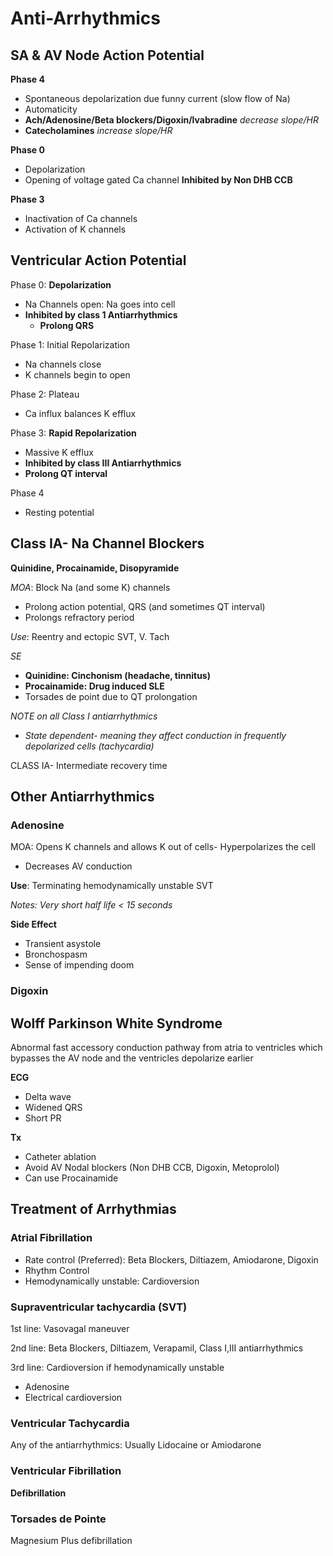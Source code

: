 # Anti-Arrhythmics
<!-- toc -->
## SA & AV Node Action Potential
**Phase 4**
* Spontaneous depolarization due funny current (slow flow of Na)
* Automaticity
* **Ach/Adenosine/Beta blockers/Digoxin/lvabradine** *decrease slope/HR*
* **Catecholamines** *increase slope/HR*

**Phase 0**
* Depolarization
* Opening of voltage gated Ca channel **Inhibited by Non DHB CCB**

**Phase 3**
* Inactivation of Ca channels
* Activation of K channels

## Ventricular Action Potential
Phase 0: **Depolarization**
* Na Channels open: Na goes into cell
* **Inhibited by class 1 Antiarrhythmics**
  * **Prolong QRS**

Phase 1: Initial Repolarization
* Na channels close
* K channels begin to open

Phase 2: Plateau
* Ca influx balances K efflux

Phase 3: **Rapid Repolarization**
* Massive K efflux
* **Inhibited by class III Antiarrhythmics**
* **Prolong QT interval**

Phase 4
* Resting potential

## Class IA- Na Channel Blockers
**Quinidine, Procainamide, Disopyramide**

*MOA*: Block Na (and some K) channels
* Prolong action potential, QRS (and sometimes QT interval)
* Prolongs refractory period

*Use*: Reentry and ectopic SVT, V. Tach

*SE*
* **Quinidine: Cinchonism (headache, tinnitus)**
* **Procainamide: Drug induced SLE**
* Torsades de point due to QT prolongation

*NOTE on all Class I antiarrhythmics*
* *State dependent- meaning they affect conduction in frequently depolarized cells (tachycardia)*

CLASS IA- Intermediate recovery time

## Other Antiarrhythmics
### Adenosine
MOA: Opens K channels and allows K out of cells- Hyperpolarizes the cell
* Decreases AV conduction

**Use**: Terminating hemodynamically unstable SVT

*Notes: Very short half life < 15 seconds*

**Side Effect**
* Transient asystole
* Bronchospasm
* Sense of impending doom

### Digoxin

## Wolff Parkinson White Syndrome
Abnormal fast accessory conduction pathway from atria to ventricles which
bypasses the AV node and the ventricles depolarize earlier

**ECG**
* Delta wave
* Widened QRS
* Short PR

**Tx**
* Catheter ablation
* Avoid AV Nodal blockers (Non DHB CCB, Digoxin, Metoprolol)
* Can use Procainamide

## Treatment of Arrhythmias
### Atrial Fibrillation
* Rate control (Preferred): Beta Blockers, Diltiazem, Amiodarone, Digoxin
* Rhythm Control
* Hemodynamically unstable: Cardioversion

### Supraventricular tachycardia (SVT)

1st line: Vasovagal maneuver

2nd line: Beta Blockers, Diltiazem, Verapamil, Class I,III antiarrhythmics

3rd line: Cardioversion if hemodynamically unstable
* Adenosine
* Electrical cardioversion

### Ventricular Tachycardia
Any of the antiarrhythmics: Usually Lidocaine or Amiodarone

### Ventricular Fibrillation
**Defibrillation**

### Torsades de Pointe
Magnesium Plus defibrillation

